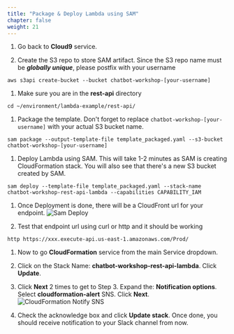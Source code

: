 ```yaml
---
title: "Package & Deploy Lambda using SAM"
chapter: false
weight: 21
---
```


1. Go back to **Cloud9** service.

1. Create the S3 repo to store SAM artifact. Since the S3 repo name must be ***globally unique***, please postfix with your username
```
aws s3api create-bucket --bucket chatbot-workshop-[your-username]
```

1. Make sure you are in the **rest-api** directory
```
cd ~/environment/lambda-example/rest-api/
```

1. Package the template. Don't forget to replace `chatbot-workshop-[your-username]` with your actual S3 bucket name.
```
sam package --output-template-file template_packaged.yaml --s3-bucket chatbot-workshop-[your-username]
```

1. Deploy Lambda using SAM. This will take 1-2 minutes as SAM is creating CloudFormation stack. You will also see that there's a new S3 bucket created by SAM.
```
sam deploy --template-file template_packaged.yaml --stack-name chatbot-workshop-rest-api-lambda --capabilities CAPABILITY_IAM
```

1. Once Deployment is done, there will be a CloudFront url for your endpoint.
![Sam Deploy](/images/sam-deploy.png)

1. Test that endpoint url using curl or http and it should be working
```shell
http https://xxx.execute-api.us-east-1.amazonaws.com/Prod/
```

1. Now to go **CloudFormation** service from the main Service dropdown.

1. Click on the Stack Name: **chatbot-workshop-rest-api-lambda**. Click **Update**.

1. Click **Next** 2 times to get to Step 3. Expand the: **Notification options**. Select **cloudformation-alert** SNS. Click **Next**.
![CloudFormation Notify SNS](/images/cfn-sns.png)

1. Check the acknowledge box and click **Update stack**. Once done, you should receive notification to your Slack channel from now.
